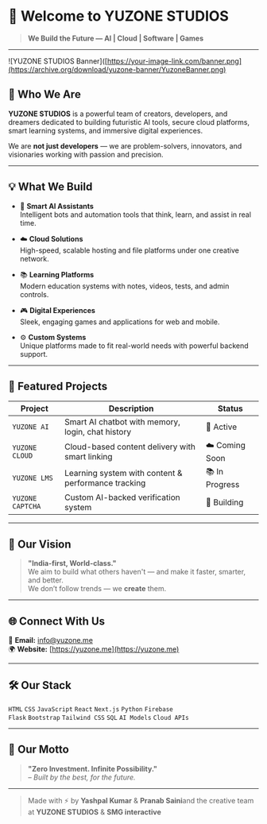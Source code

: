 # 🚀 Welcome to YUZONE STUDIOS

> **We Build the Future — AI | Cloud | Software | Games**

---

![YUZONE STUDIOS Banner]([https://your-image-link.com/banner.png](https://archive.org/download/yuzone-banner/YuzoneBanner.png) <!-- Optional banner -->

## 🌟 Who We Are

**YUZONE STUDIOS** is a powerful team of creators, developers, and dreamers dedicated to building futuristic AI tools, secure cloud platforms, smart learning systems, and immersive digital experiences.

We are **not just developers** — we are problem-solvers, innovators, and visionaries working with passion and precision.

---

## 💡 What We Build

- 🤖 **Smart AI Assistants**  
  Intelligent bots and automation tools that think, learn, and assist in real time.

- ☁️ **Cloud Solutions**  
  High-speed, scalable hosting and file platforms under one creative network.

- 📚 **Learning Platforms**  
  Modern education systems with notes, videos, tests, and admin controls.

- 🎮 **Digital Experiences**  
  Sleek, engaging games and applications for web and mobile.

- ⚙️ **Custom Systems**  
  Unique platforms made to fit real-world needs with powerful backend support.

---

## 🚧 Featured Projects

| Project             | Description                                      | Status        |
|---------------------|--------------------------------------------------|---------------|
| `YUZONE AI`         | Smart AI chatbot with memory, login, chat history | 🧠 Active     |
| `YUZONE CLOUD`      | Cloud-based content delivery with smart linking   | ☁️ Coming Soon |
| `YUZONE LMS`        | Learning system with content & performance tracking | 📚 In Progress |
| `YUZONE CAPTCHA`    | Custom AI-backed verification system              | 🔐 Building    |

---

## 🧠 Our Vision

> **"India-first, World-class."**  
We aim to build what others haven't — and make it faster, smarter, and better.  
We don’t follow trends — we **create** them.

---

## 🌐 Connect With Us

📧 **Email:** info@yuzone.me  
🌍 **Website:** [https://yuzone.me](https://yuzone.me)

---

## 🛠️ Our Stack

`HTML` `CSS` `JavaScript` `React` `Next.js` `Python` `Firebase`  
`Flask` `Bootstrap` `Tailwind CSS` `SQL` `AI Models` `Cloud APIs`

---

## 🏁 Our Motto

> **"Zero Investment. Infinite Possibility."**  
> _– Built by the best, for the future._

---

> Made with ⚡ by **Yashpal Kumar** & **Pranab Saini**and the creative team at **YUZONE STUDIOS** & **SMG interactive**
